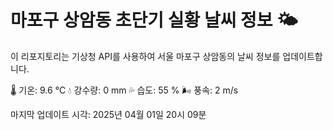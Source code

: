 
# 마포구 상암동 초단기 실황 날씨 정보 🌤️

이 리포지토리는 기상청 API를 사용하여 서울 마포구 상암동의 날씨 정보를 업데이트합니다. 

🌡️ 기온: 9.6 ℃
💧 강수량: 0 mm
💦 습도: 55 %
🌬️ 풍속: 2 m/s

마지막 업데이트 시각: 2025년 04월 01일 20시 09분    
